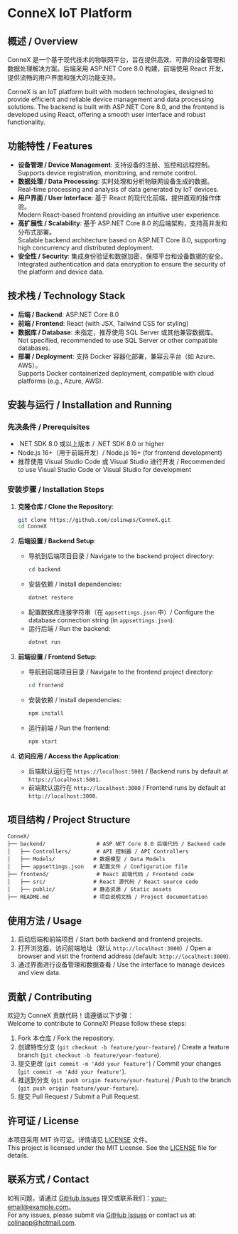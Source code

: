 # ConneX IoT Platform

## 概述 / Overview
ConneX 是一个基于现代技术的物联网平台，旨在提供高效、可靠的设备管理和数据处理解决方案。后端采用 ASP.NET Core 8.0 构建，前端使用 React 开发，提供流畅的用户界面和强大的功能支持。

ConneX is an IoT platform built with modern technologies, designed to provide efficient and reliable device management and data processing solutions. The backend is built with ASP.NET Core 8.0, and the frontend is developed using React, offering a smooth user interface and robust functionality.

## 功能特性 / Features
- **设备管理 / Device Management**: 支持设备的注册、监控和远程控制。  
  Supports device registration, monitoring, and remote control.
- **数据处理 / Data Processing**: 实时处理和分析物联网设备生成的数据。  
  Real-time processing and analysis of data generated by IoT devices.
- **用户界面 / User Interface**: 基于 React 的现代化前端，提供直观的操作体验。  
  Modern React-based frontend providing an intuitive user experience.
- **高扩展性 / Scalability**: 基于 ASP.NET Core 8.0 的后端架构，支持高并发和分布式部署。  
  Scalable backend architecture based on ASP.NET Core 8.0, supporting high concurrency and distributed deployment.
- **安全性 / Security**: 集成身份验证和数据加密，保障平台和设备数据的安全。  
  Integrated authentication and data encryption to ensure the security of the platform and device data.

## 技术栈 / Technology Stack
- **后端 / Backend**: ASP.NET Core 8.0  
- **前端 / Frontend**: React (with JSX, Tailwind CSS for styling)  
- **数据库 / Database**: 未指定，推荐使用 SQL Server 或其他兼容数据库。  
  Not specified, recommended to use SQL Server or other compatible databases.
- **部署 / Deployment**: 支持 Docker 容器化部署，兼容云平台（如 Azure、AWS）。  
  Supports Docker containerized deployment, compatible with cloud platforms (e.g., Azure, AWS).

## 安装与运行 / Installation and Running

### 先决条件 / Prerequisites
- .NET SDK 8.0 或以上版本 / .NET SDK 8.0 or higher
- Node.js 16+（用于前端开发）/ Node.js 16+ (for frontend development)
- 推荐使用 Visual Studio Code 或 Visual Studio 进行开发 / Recommended to use Visual Studio Code or Visual Studio for development

### 安装步骤 / Installation Steps
1. **克隆仓库 / Clone the Repository**:
   ```bash
   git clone https://github.com/colinwps/ConneX.git
   cd ConneX
   ```

2. **后端设置 / Backend Setup**:
   - 导航到后端项目目录 / Navigate to the backend project directory:
     ```bash
     cd backend
     ```
   - 安装依赖 / Install dependencies:
     ```bash
     dotnet restore
     ```
   - 配置数据库连接字符串（在 `appsettings.json` 中）/ Configure the database connection string (in `appsettings.json`).
   - 运行后端 / Run the backend:
     ```bash
     dotnet run
     ```

3. **前端设置 / Frontend Setup**:
   - 导航到前端项目目录 / Navigate to the frontend project directory:
     ```bash
     cd frontend
     ```
   - 安装依赖 / Install dependencies:
     ```bash
     npm install
     ```
   - 运行前端 / Run the frontend:
     ```bash
     npm start
     ```

4. **访问应用 / Access the Application**:
   - 后端默认运行在 `https://localhost:5001` / Backend runs by default at `https://localhost:5001`.
   - 前端默认运行在 `http://localhost:3000` / Frontend runs by default at `http://localhost:3000`.

## 项目结构 / Project Structure
```plaintext
ConneX/
├── backend/                # ASP.NET Core 8.0 后端代码 / Backend code
│   ├── Controllers/        # API 控制器 / API Controllers
│   ├── Models/            # 数据模型 / Data Models
│   ├── appsettings.json   # 配置文件 / Configuration file
├── frontend/               # React 前端代码 / Frontend code
│   ├── src/               # React 源代码 / React source code
│   ├── public/            # 静态资源 / Static assets
├── README.md              # 项目说明文档 / Project documentation
```

## 使用方法 / Usage
1. 启动后端和前端项目 / Start both backend and frontend projects.
2. 打开浏览器，访问前端地址（默认 `http://localhost:3000`）/ Open a browser and visit the frontend address (default: `http://localhost:3000`).
3. 通过界面进行设备管理和数据查看 / Use the interface to manage devices and view data.

## 贡献 / Contributing
欢迎为 ConneX 贡献代码！请遵循以下步骤：  
Welcome to contribute to ConneX! Please follow these steps:
1. Fork 本仓库 / Fork the repository.
2. 创建特性分支 (`git checkout -b feature/your-feature`) / Create a feature branch (`git checkout -b feature/your-feature`).
3. 提交更改 (`git commit -m 'Add your feature'`) / Commit your changes (`git commit -m 'Add your feature'`).
4. 推送到分支 (`git push origin feature/your-feature`) / Push to the branch (`git push origin feature/your-feature`).
5. 提交 Pull Request / Submit a Pull Request.

## 许可证 / License
本项目采用 MIT 许可证。详情请见 [LICENSE](LICENSE) 文件。  
This project is licensed under the MIT License. See the [LICENSE](LICENSE) file for details.

## 联系方式 / Contact
如有问题，请通过 [GitHub Issues](https://github.com/colinwps/ConneX/issues) 提交或联系我们：your-email@example.com。  
For any issues, please submit via [GitHub Issues](https://github.com/colinwps/ConneX/issues) or contact us at: colinapp@hotmail.com.

